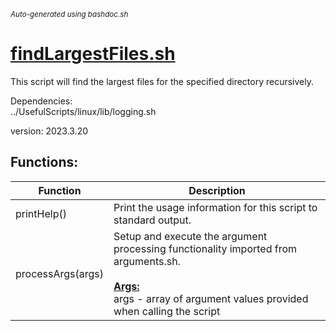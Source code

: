 <small><i>Auto-generated using bashdoc.sh</i></small>
# [findLargestFiles.sh](../findLargestFiles.sh)

This script will find the largest files for the specified
directory recursively.  


Dependencies:  
  ../UsefulScripts/linux/lib/logging.sh  

version: 2023.3.20


## Functions:
| Function | Description |
|----------|-------------|
| printHelp() | Print the usage information for this script to standard output.   |
| processArgs(args) | Setup and execute the argument processing functionality imported from arguments.sh.    <br><br><u><b>Args:</b></u><br>args - array of argument values provided when calling the script  <br> |
